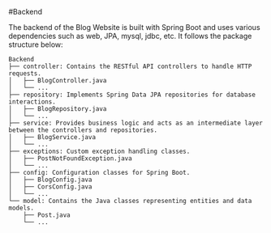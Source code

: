#Backend

The backend of the Blog Website is built with Spring Boot and uses various dependencies such as web, JPA, mysql, jdbc, etc. It follows the package structure below:
```
Backend
├── controller: Contains the RESTful API controllers to handle HTTP requests.
│   ├── BlogController.java
│   └── ...
├── repository: Implements Spring Data JPA repositories for database interactions.
│   ├── BlogRepository.java
│   └── ...
├── service: Provides business logic and acts as an intermediate layer between the controllers and repositories.
│   ├── BlogService.java
│   └── ...
├── exceptions: Custom exception handling classes.
│   ├── PostNotFoundException.java
│   └── ...
├── config: Configuration classes for Spring Boot.
│   ├── BlogConfig.java
│   ├── CorsConfig.java
│   └── ...
└── model: Contains the Java classes representing entities and data models.
    ├── Post.java
    └── ...
